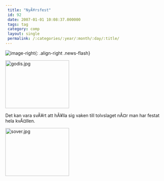 ```yaml
---
 title: "NyÃ¥rsfest"
 id: 92
 date: 2007-01-01 10:08:37.000000
 tags: tag
 category: comp
 layout: single
 permalink: /:categories/:year/:month/:day/:title/
---
```

![image-right](/assets/images/){: .align-right .news-flash}

<img alt="godis.jpg" src="http://www.henrikfrisk.com/barn/archives/godis.jpg" width="200" height="150" border="0" />

Det kan vara svÃ¥rt att hÃ¥lla sig vaken till tolvslaget nÃ¤r man har festat hela kvÃ¤llen.

<img alt="sover.jpg" src="http://www.henrikfrisk.com/barn/archives/sover.jpg" width="200" height="150" border="0" />




